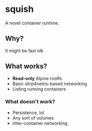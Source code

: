 # squish

A novel container runtime.

## Why?

It might be fast idk

## What works?

- **Read-only** Alpine rootfs
- Basic slirp4netns-based networking
- Listing running containers

### What doesn't work?

- Persistence, lol
- Any sort of volumes
- Inter-container networking
